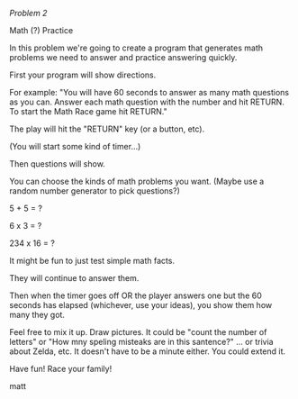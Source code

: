 *Problem 2*

Math (?) Practice

In this problem we're going to create a program that generates math problems we need to answer and practice answering quickly.

First your program will show directions.

For example:
"You will have 60 seconds to answer as many math questions as you can.
Answer each math question with the number and hit RETURN.
To start the Math Race game hit RETURN."

The play will hit the "RETURN" key (or a button, etc).

(You will start some kind of timer...)

Then questions will show.

You can choose the kinds of math problems you want.  (Maybe use a random number generator to pick questions?)

5 + 5 = ?

6 x 3 = ?

234 x 16 = ?

It might be fun to just test simple math facts.

They will continue to answer them.

Then when the timer goes off OR the player answers one but the 60 seconds has elapsed (whichever, use your ideas), you show them how many they got.

Feel free to mix it up.  Draw pictures.  It could be "count the number of letters" or "How mny speling misteaks are in this santence?"  ... or trivia about Zelda, etc.  It doesn't have to be a minute either.  You could extend it.

Have fun!  Race your family!

matt
